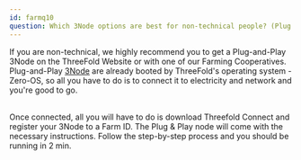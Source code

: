 ```yaml
---
id: farmq10
question: Which 3Node options are best for non-technical people? (Plug & Play)
---
```


If you are non-technical, we highly recommend you to get a Plug-and-Play 3Node on the ThreeFold Website or with one of our Farming Cooperatives. Plug-and-Play [3Node](https://threefold.io/farming/get_3node) are already booted by ThreeFold's operating system - Zero-OS, so all you have to do is to connect it to electricity and network and you're good to go.
<br/>
<br/>

Once connected, all you will have to do is download Threefold Connect and register your 3Node to a Farm ID. The Plug & Play node will come with the necessary instructions. Follow the step-by-step process and you should be running in 2 min.


